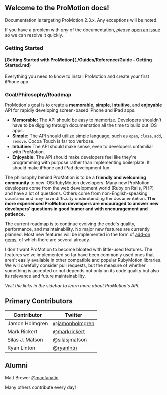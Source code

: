 ## Welcome to the ProMotion docs!

Documentation is targeting ProMotion 2.3.x. Any exceptions will be noted.

If you have a problem with *any* of the documentation, *please* [open an issue](https://github.com/clearsightstudio/ProMotion/issues) so we can resolve it quickly.

### Getting Started

#### [Getting Started with ProMotion](./Guides/Reference/Guide - Getting Started.md)

Everything you need to know to install ProMotion and create your first iPhone app.

### Goal/Philosophy/Roadmap

ProMotion's goal is to create a **memorable**, **simple**, **intuitive**, and **enjoyable** API for
rapidly developing screen-based iPhone and iPad apps.

* **Memorable:** The API should be easy to memorize. Developers shouldn't have to be digging through documentation all the time to build out iOS apps.
* **Simple:** The API should utilize simple language, such as `open`, `close`, `add`, `remove`. Cocoa Touch is far too verbose.
* **Intuitive:** The API should make sense, even to developers unfamiliar with ProMotion.
* **Enjoyable:** The API should make developers feel like they're programming with purpose rather than implementing boilerplate. It should make iPhone and iPad development fun.

The philosophy behind ProMotion is to be a **friendly and welcoming community** to new iOS/RubyMotion developers. Many new ProMotion developers come from the web development world (Ruby on Rails, PHP) and have a lot of questions. Others come from non-English-speaking countries and may have difficulty understanding the documentation. **The more experienced ProMotion developers are encouraged to answer new developers' questions in good humor and with encouragement and patience.**

The current roadmap is to continue evolving the code's quality, performance, and maintainability. No major new features are currently planned. Most new features will be implemented in the form of [add-on gems](./Add-On-Gems), of which there are several already.

I don't want ProMotion to become bloated with little-used features. The features we've implemented so far have been commonly used ones that aren't easily available in other compatible and popular RubyMotion libraries. We will carefully consider pull requests, but the measure of whether something is accepted or not depends not only on its code quality but also its relevance and future maintainability.

*Visit the links in the sidebar to learn more about ProMotion's API.*

## Primary Contributors

|Contributor|Twitter|
|---|---|
|Jamon Holmgren|[@jamonholmgren](https://twitter.com/jamonholmgren)|
|Mark Rickert|[@markrickert](https://twitter.com/markrickert)|
|Silas J. Matson|[@silasjmatson](https://twitter.com/silasjmatson)|
|Ryan Linton|[@ryanlntn](https://twitter.com/ryanlntn)|

## Alumni

Matt Brewer [@macfanatic](https://twitter.com/macfanatic)

Many others contribute every day!




